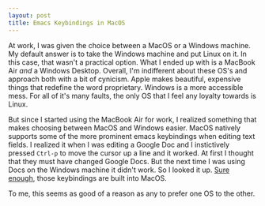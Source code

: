 ```yaml
---
layout: post
title: Emacs Keybindings in MacOS
---
```

At work, I was given the choice between a MacOS or a Windows machine. My default answer is to take the Windows machine and put Linux on it. In this case, that wasn't a practical option. What I ended up with is a MacBook Air *and* a Windows Desktop. Overall, I'm indifferent about these OS's and approach both with a bit of cynicism. Apple makes beautiful, expensive things that redefine the word proprietary. Windows is a more accessible mess. For all of it's many faults, the only OS that I feel any loyalty towards is Linux.

But since I started using the MacBook Air for work, I realized something that makes choosing between MacOS and Windows easier. MacOS natively supports some of the more prominent emacs keybindings when editing text fields. I realized it when I was editing a Google Doc and I instictively pressed `Ctrl-p` to move the cursor up a line and it worked. At first I thought that they must have changed Google Docs. But the next time I was using Docs on the Windows machine it didn't work. So I looked it up. [Sure enough](https://jblevins.org/log/kbd), those keybindings are built into MacOS.

To me, this seems as good of a reason as any to prefer one OS to the other.
